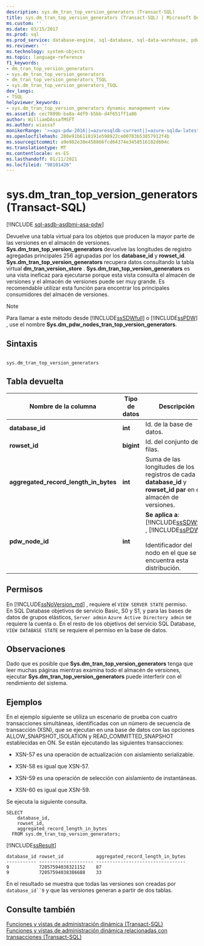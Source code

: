 ```yaml
---
description: sys.dm_tran_top_version_generators (Transact-SQL)
title: sys.dm_tran_top_version_generators (Transact-SQL) | Microsoft Docs
ms.custom: ''
ms.date: 03/15/2017
ms.prod: sql
ms.prod_service: database-engine, sql-database, sql-data-warehouse, pdw
ms.reviewer: ''
ms.technology: system-objects
ms.topic: language-reference
f1_keywords:
- dm_tran_top_version_generators
- sys.dm_tran_top_version_generators
- dm_tran_top_version_generators_TSQL
- sys.dm_tran_top_version_generators_TSQL
dev_langs:
- TSQL
helpviewer_keywords:
- sys.dm_tran_top_version_generators dynamic management view
ms.assetid: cec7809b-ba8a-4df9-b5bb-d4f651ff1a86
author: WilliamDAssafMSFT
ms.author: wiassaf
monikerRange: '>=aps-pdw-2016||=azuresqldb-current||=azure-sqldw-latest||>=sql-server-2016||>=sql-server-linux-2017||=azuresqldb-mi-current'
ms.openlocfilehash: 280e91b6118191e598922ce00783b53857912f4b
ms.sourcegitcommit: a9e982e30e458866fcd64374e3458516182d604c
ms.translationtype: MT
ms.contentlocale: es-ES
ms.lasthandoff: 01/11/2021
ms.locfileid: "98101426"
---
```

# <a name="sysdm_tran_top_version_generators-transact-sql"></a>sys.dm_tran_top_version_generators (Transact-SQL)
[!INCLUDE [sql-asdb-asdbmi-asa-pdw](../../includes/applies-to-version/sql-asdb-asdbmi-asa-pdw.md)]

  Devuelve una tabla virtual para los objetos que producen la mayor parte de las versiones en el almacén de versiones. **Sys.dm_tran_top_version_generators** devuelve las longitudes de registro agregadas principales 256 agrupadas por los **database_id** y **rowset_id**. **Sys.dm_tran_top_version_generators** recupera datos consultando la tabla virtual **dm_tran_version_store** . **Sys.dm_tran_top_version_generators** es una vista ineficaz para ejecutarse porque esta vista consulta el almacén de versiones y el almacén de versiones puede ser muy grande. Es recomendable utilizar esta función para encontrar los principales consumidores del almacén de versiones.  
  
> [!NOTE]  
>  Para llamar a este método desde [!INCLUDE[ssSDWfull](../../includes/sssdwfull-md.md)] o [!INCLUDE[ssPDW](../../includes/sspdw-md.md)] , use el nombre **Sys.dm_pdw_nodes_tran_top_version_generators**.  
  
## <a name="syntax"></a>Sintaxis  
  
```  
  
sys.dm_tran_top_version_generators  
```  
  
## <a name="table-returned"></a>Tabla devuelta  
  
|Nombre de la columna|Tipo de datos|Descripción|  
|-----------------|---------------|-----------------|  
|**database_id**|**int**|Id. de la base de datos.|  
|**rowset_id**|**bigint**|Id. del conjunto de filas.|  
|**aggregated_record_length_in_bytes**|**int**|Suma de las longitudes de los registros de cada **database_id** y **rowset_id par** en el almacén de versiones.|  
|**pdw_node_id**|**int**|**Se aplica a**: [!INCLUDE[ssSDWfull](../../includes/sssdwfull-md.md)] , [!INCLUDE[ssPDW](../../includes/sspdw-md.md)]<br /><br /> Identificador del nodo en el que se encuentra esta distribución.|  
  
## <a name="permissions"></a>Permisos

En [!INCLUDE[ssNoVersion_md](../../includes/ssnoversion-md.md)] , requiere el `VIEW SERVER STATE` permiso.   
En SQL Database objetivos de servicio Basic, S0 y S1, y para las bases de datos de grupos elásticos, `Server admin` `Azure Active Directory admin` se requiere la cuenta o. En el resto de los objetivos del servicio SQL Database, `VIEW DATABASE STATE` se requiere el permiso en la base de datos.   

## <a name="remarks"></a>Observaciones  
 Dado que es posible que **Sys.dm_tran_top_version_generators** tenga que leer muchas páginas mientras examina todo el almacén de versiones, ejecutar **Sys.dm_tran_top_version_generators** puede interferir con el rendimiento del sistema.  
  
## <a name="examples"></a>Ejemplos  
 En el ejemplo siguiente se utiliza un escenario de prueba con cuatro transacciones simultáneas, identificadas con un número de secuencia de transacción (XSN), que se ejecutan en una base de datos con las opciones ALLOW_SNAPSHOT_ISOLATION y READ_COMMITTED_SNAPSHOT establecidas en ON. Se están ejecutando las siguientes transacciones:  
  
-   XSN-57 es una operación de actualización con aislamiento serializable.  
  
-   XSN-58 es igual que XSN-57.  
  
-   XSN-59 es una operación de selección con aislamiento de instantáneas.  
  
-   XSN-60 es igual que XSN-59.  
  
 Se ejecuta la siguiente consulta.  
  
```  
SELECT  
    database_id,  
    rowset_id,  
    aggregated_record_length_in_bytes  
  FROM sys.dm_tran_top_version_generators;  
```  
  
 [!INCLUDE[ssResult](../../includes/ssresult-md.md)]  
  
```  
database_id rowset_id            aggregated_record_length_in_bytes  
----------- -------------------- ---------------------------------  
9           72057594038321152    87  
9           72057594038386688    33  
```  
  
 En el resultado se muestra que todas las versiones son creadas por `database_id``9` y que las versiones generan a partir de dos tablas.  
  
## <a name="see-also"></a>Consulte también  
 [Funciones y vistas de administración dinámica &#40;Transact-SQL&#41;](~/relational-databases/system-dynamic-management-views/system-dynamic-management-views.md)   
 [Funciones y vistas de administración dinámica relacionadas con transacciones &#40;Transact-SQL&#41;](../../relational-databases/system-dynamic-management-views/transaction-related-dynamic-management-views-and-functions-transact-sql.md)  
  
  


